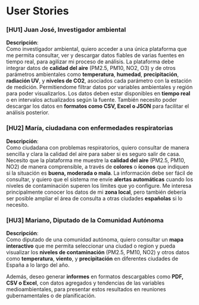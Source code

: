 # User Stories


### [HU1] Juan José, Investigador ambiental

**Descripción**:  
Como investigador ambiental, quiero acceder a una única plataforma que me permita consultar, ver y descargar datos fiables de varias fuentes en tiempo real, para agilizar mi proceso de análisis.
La plataforma debe integrar datos de **calidad del aire** (PM2.5, PM10, NO2, O3) y de otros parámetros ambientales como **temperatura**, **humedad**, **precipitación**, **radiación UV**, y **niveles de CO2**, asociados cada parámetro con la estación de medición. Permitiendome filtrar datos por variables ambientales y región para poder visualizarlos. 
Los datos deben estar disponibles en **tiempo real** o en intervalos actualizados según la fuente. También necesito poder descargar los datos en **formatos como CSV, Excel o JSON** para facilitar el análisis posterior. 

### [HU2] María, ciudadana con enfermedades respiratorias

**Descripción**:  
Como ciudadana con problemas respiratorios, quiero consultar de manera sencilla y clara la calidad del aire para saber si es seguro salir de casa. Necesito que la plataforma me muestre la **calidad del aire** (PM2.5, PM10, NO2) de manera comprensible, a través de **colores** o **íconos** que indiquen si la situación es **buena, moderada o mala**. 
La información debe ser fácil de consultar, y quiero que el sistema me envíe **alertas automáticas** cuando los niveles de contaminación superen los límites que yo configure. Me interesa principalmente conocer los datos de mi **zona local**, pero también debería ser posible ampliar el área de consulta a otras ciudades **españolas** si lo necesito.


### [HU3] Mariano, Diputado de la Comunidad Autónoma

**Descripción**:  
Como diputado de una comunidad autónoma, quiero consultar un **mapa interactivo** que me permita seleccionar una ciudad o region y pueda visualizar los **niveles de contaminación** (PM2.5, PM10, NO2) y otros datos como **temperatura**, **viento**, y **precipitación** en diferentes ciudades de España a lo largo del año.

Además, deseo generar **informes** en formatos descargables como **PDF, CSV o Excel**, con datos agregados y tendencias de las variables medioambientales, para presentar estos resultados en reuniones gubernamentales o de planificación.
